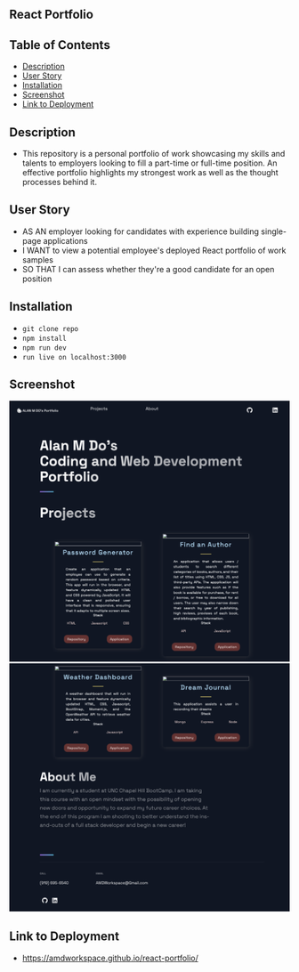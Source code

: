 ## React Portfolio

## Table of Contents

- [Description](#description)
- [User Story](#user-story)
- [Installation](#installation)
- [Screenshot](#screenshot)
- [Link to Deployment](#link-to-deployment)

## Description

- This repository is a personal portfolio of work showcasing my skills and talents to employers looking to fill a part-time or full-time position. An effective portfolio highlights my strongest work as well as the thought processes behind it.

## User Story

- AS AN employer looking for candidates with experience building single-page applications
- I WANT to view a potential employee's deployed React portfolio of work samples
- SO THAT I can assess whether they're a good candidate for an open position

## Installation

- `git clone repo`
- `npm install`
- `npm run dev`
- `run live on localhost:3000`

## Screenshot

![screenshot](https://github.com/AMDWorkspace/react-portfolio/blob/main/images/react-portfolio-screenshot-top.jpg)
![screenshot](https://github.com/AMDWorkspace/react-portfolio/blob/main/images/react-portfolio-screenshot-bottom.jpg)

## Link to Deployment

- https://amdworkspace.github.io/react-portfolio/

